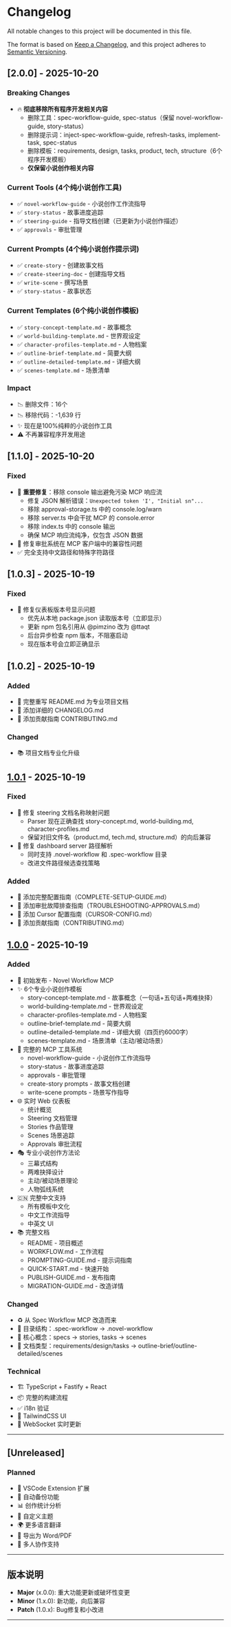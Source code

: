 # Changelog

All notable changes to this project will be documented in this file.

The format is based on [Keep a Changelog](https://keepachangelog.com/en/1.0.0/),
and this project adheres to [Semantic Versioning](https://semver.org/spec/v2.0.0.html).

## [2.0.0] - 2025-10-20

### Breaking Changes
- 🔥 **彻底移除所有程序开发相关内容**
  - 删除工具：spec-workflow-guide, spec-status（保留 novel-workflow-guide, story-status）
  - 删除提示词：inject-spec-workflow-guide, refresh-tasks, implement-task, spec-status
  - 删除模板：requirements, design, tasks, product, tech, structure（6个程序开发模板）
  - **仅保留小说创作相关内容**

### Current Tools (4个纯小说创作工具)
- ✅ `novel-workflow-guide` - 小说创作工作流指导
- ✅ `story-status` - 故事进度追踪
- ✅ `steering-guide` - 指导文档创建（已更新为小说创作描述）
- ✅ `approvals` - 审批管理

### Current Prompts (4个纯小说创作提示词)
- ✅ `create-story` - 创建故事文档
- ✅ `create-steering-doc` - 创建指导文档
- ✅ `write-scene` - 撰写场景
- ✅ `story-status` - 故事状态

### Current Templates (6个纯小说创作模板)
- ✅ `story-concept-template.md` - 故事概念
- ✅ `world-building-template.md` - 世界观设定
- ✅ `character-profiles-template.md` - 人物档案
- ✅ `outline-brief-template.md` - 简要大纲
- ✅ `outline-detailed-template.md` - 详细大纲
- ✅ `scenes-template.md` - 场景清单

### Impact
- 📉 删除文件：16个
- 📉 移除代码：-1,639 行
- ✨ 现在是100%纯粹的小说创作工具
- ⚠️ 不再兼容程序开发用途

## [1.1.0] - 2025-10-20

### Fixed
- 🐛 **重要修复**：移除 console 输出避免污染 MCP 响应流
  - 修复 JSON 解析错误：`Unexpected token 'I', "Initial sn"...`
  - 移除 approval-storage.ts 中的 console.log/warn
  - 移除 server.ts 中会干扰 MCP 的 console.error
  - 移除 index.ts 中的 console 输出
  - 确保 MCP 响应流纯净，仅包含 JSON 数据
- 🐛 修复审批系统在 MCP 客户端中的兼容性问题
- ✅ 完全支持中文路径和特殊字符路径

## [1.0.3] - 2025-10-19

### Fixed
- 🐛 修复仪表板版本号显示问题
  - 优先从本地 package.json 读取版本号（立即显示）
  - 更新 npm 包名引用从 @pimzino 改为 @ttaqt
  - 后台异步检查 npm 版本，不阻塞启动
  - 现在版本号会立即正确显示

## [1.0.2] - 2025-10-19

### Added
- 📝 完整重写 README.md 为专业项目文档
- 📝 添加详细的 CHANGELOG.md
- 📝 添加贡献指南 CONTRIBUTING.md

### Changed
- 📚 项目文档专业化升级

## [1.0.1] - 2025-10-19

### Fixed
- 🐛 修复 steering 文档名称映射问题
  - Parser 现在正确查找 story-concept.md, world-building.md, character-profiles.md
  - 保留对旧文件名（product.md, tech.md, structure.md）的向后兼容
- 🐛 修复 dashboard server 路径解析
  - 同时支持 .novel-workflow 和 .spec-workflow 目录
  - 改进文件路径候选查找策略

### Added
- 📝 添加完整配置指南（COMPLETE-SETUP-GUIDE.md）
- 📝 添加审批故障排查指南（TROUBLESHOOTING-APPROVALS.md）
- 📝 添加 Cursor 配置指南（CURSOR-CONFIG.md）
- 📝 添加贡献指南（CONTRIBUTING.md）

## [1.0.0] - 2025-10-19

### Added
- 🎉 初始发布 - Novel Workflow MCP
- ✨ 6个专业小说创作模板
  - story-concept-template.md - 故事概念（一句话+五句话+两难抉择）
  - world-building-template.md - 世界观设定
  - character-profiles-template.md - 人物档案
  - outline-brief-template.md - 简要大纲
  - outline-detailed-template.md - 详细大纲（四页约6000字）
  - scenes-template.md - 场景清单（主动/被动场景）
- 🔧 完整的 MCP 工具系统
  - novel-workflow-guide - 小说创作工作流指导
  - story-status - 故事进度追踪
  - approvals - 审批管理
  - create-story prompts - 故事文档创建
  - write-scene prompts - 场景写作指导
- 🌐 实时 Web 仪表板
  - 统计概览
  - Steering 文档管理
  - Stories 作品管理
  - Scenes 场景追踪
  - Approvals 审批流程
- 🎭 专业小说创作方法论
  - 三幕式结构
  - 两难抉择设计
  - 主动/被动场景理论
  - 人物弧线系统
- 🇨🇳 完整中文支持
  - 所有模板中文化
  - 中文工作流指导
  - 中英文 UI
- 📚 完整文档
  - README - 项目概述
  - WORKFLOW.md - 工作流程
  - PROMPTING-GUIDE.md - 提示词指南
  - QUICK-START.md - 快速开始
  - PUBLISH-GUIDE.md - 发布指南
  - MIGRATION-GUIDE.md - 改造详情

### Changed
- ♻️ 从 Spec Workflow MCP 改造而来
- 📂 目录结构：.spec-workflow → .novel-workflow
- 🔄 核心概念：specs → stories, tasks → scenes
- 📝 文档类型：requirements/design/tasks → outline-brief/outline-detailed/scenes

### Technical
- 🏗️ TypeScript + Fastify + React
- 📦 完整的构建流程
- ✅ i18n 验证
- 🎨 TailwindCSS UI
- 🔌 WebSocket 实时更新

---

## [Unreleased]

### Planned
- 📱 VSCode Extension 扩展
- 🔄 自动备份功能
- 📊 创作统计分析
- 🎨 自定义主题
- 🌍 更多语言翻译
- 💾 导出为 Word/PDF
- 👥 多人协作支持

---

## 版本说明

- **Major** (x.0.0): 重大功能更新或破坏性变更
- **Minor** (1.x.0): 新功能，向后兼容
- **Patch** (1.0.x): Bug修复和小改进

---

[1.0.1]: https://github.com/futumaster/novel-workflow-mcp/compare/v1.0.0...v1.0.1
[1.0.0]: https://github.com/futumaster/novel-workflow-mcp/releases/tag/v1.0.0
